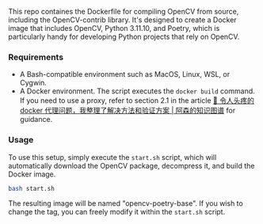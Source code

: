 This repo containes the Dockerfile for compiling OpenCV from source, including the OpenCV-contrib library. It's designed to create a Docker image that includes OpenCV, Python 3.11.10, and Poetry, which is particularly handy for developing Python projects that rely on OpenCV.

### Requirements

- A Bash-compatible environment such as MacOS, Linux, WSL, or Cygwin.
- A Docker environment. The script executes the `docker build` command. If you need to use a proxy, refer to section 2.1 in the article [🐳 令人头疼的 docker 代理问题，我整理了解决方法和验证方案 | 阿森的知识图谱](https://www.assen.top/blog/2024-10-12-docker-proxy) for guidance.

### Usage

To use this setup, simply execute the `start.sh` script, which will automatically download the OpenCV package, decompress it, and build the Docker image.

```bash
bash start.sh
```

The resulting image will be named "opencv-poetry-base". If you wish to change the tag, you can freely modify it within the `start.sh` script.
